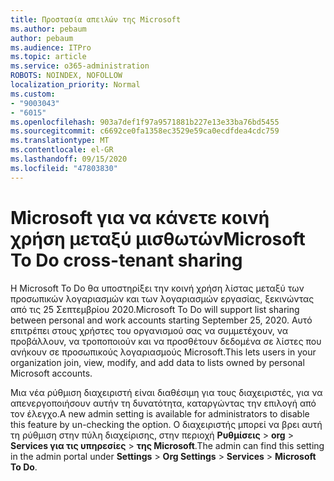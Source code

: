 ```yaml
---
title: Προστασία απειλών της Microsoft
ms.author: pebaum
author: pebaum
ms.audience: ITPro
ms.topic: article
ms.service: o365-administration
ROBOTS: NOINDEX, NOFOLLOW
localization_priority: Normal
ms.custom:
- "9003043"
- "6015"
ms.openlocfilehash: 903a7def1f97a9571881b227e13e33ba76bd5455
ms.sourcegitcommit: c6692ce0fa1358ec3529e59ca0ecdfdea4cdc759
ms.translationtype: MT
ms.contentlocale: el-GR
ms.lasthandoff: 09/15/2020
ms.locfileid: "47803830"
---
```

# <a name="microsoft-to-do-cross-tenant-sharing"></a><span data-ttu-id="1c18c-102">Microsoft για να κάνετε κοινή χρήση μεταξύ μισθωτών</span><span class="sxs-lookup"><span data-stu-id="1c18c-102">Microsoft To Do cross-tenant sharing</span></span>

<span data-ttu-id="1c18c-103">Η Microsoft To Do θα υποστηρίξει την κοινή χρήση λίστας μεταξύ των προσωπικών λογαριασμών και των λογαριασμών εργασίας, ξεκινώντας από τις 25 Σεπτεμβρίου 2020.</span><span class="sxs-lookup"><span data-stu-id="1c18c-103">Microsoft To Do will support list sharing between personal and work accounts starting September 25, 2020.</span></span> <span data-ttu-id="1c18c-104">Αυτό επιτρέπει στους χρήστες του οργανισμού σας να συμμετέχουν, να προβάλλουν, να τροποποιούν και να προσθέτουν δεδομένα σε λίστες που ανήκουν σε προσωπικούς λογαριασμούς Microsoft.</span><span class="sxs-lookup"><span data-stu-id="1c18c-104">This lets users in your organization join, view, modify, and add data to lists owned by personal Microsoft accounts.</span></span>

<span data-ttu-id="1c18c-105">Μια νέα ρύθμιση διαχειριστή είναι διαθέσιμη για τους διαχειριστές, για να απενεργοποιήσουν αυτήν τη δυνατότητα, καταργώντας την επιλογή από τον έλεγχο.</span><span class="sxs-lookup"><span data-stu-id="1c18c-105">A new admin setting is available for administrators to disable this feature by un-checking the option.</span></span>
<span data-ttu-id="1c18c-106">Ο διαχειριστής μπορεί να βρει αυτή τη ρύθμιση στην πύλη διαχείρισης, στην περιοχή **Ρυθμίσεις**  >  **org**  >  **Services για τις υπηρεσίες**  >  **της Microsoft**.</span><span class="sxs-lookup"><span data-stu-id="1c18c-106">The admin can find this setting in the admin portal under **Settings** > **Org Settings** > **Services** > **Microsoft To Do**.</span></span>
